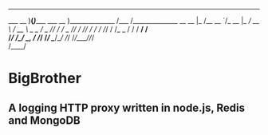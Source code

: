 _____________        ________             ___________              
___  __ )__(_)______ ___  __ )______________  /___  /______________
__  __  |_  /__  __ `/_  __  |_  ___/  __ \  __/_  __ \  _ \_  ___/
_  /_/ /_  / _  /_/ /_  /_/ /_  /   / /_/ / /_ _  / / /  __/  /    
/_____/ /_/  _\__, / /_____/ /_/    \____/\__/ /_/ /_/\___//_/     
             /____/                                                

# BigBrother

## A logging HTTP proxy written in node.js, Redis and MongoDB